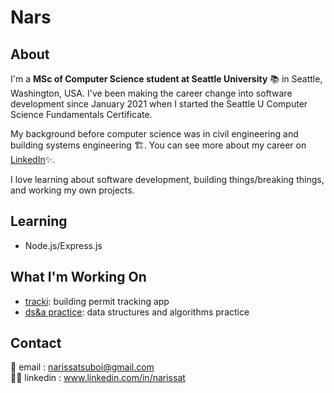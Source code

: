 # Nars 

## About 
I'm a **MSc of Computer Science student at Seattle University** 📚 in Seattle, Washington, USA. I've been making the career change into software development since January 2021 when I started the Seattle U Computer Science Fundamentals Certificate. 

My background before computer science was in civil engineering and building systems engineering 🏗️. You can see more about my career on  [LinkedIn](https://www.linkedin.com/in/narissat/)✨. 

I love learning about software development, building things/breaking things, and working my own projects. 

## Learning 
- Node.js/Express.js 

## What I'm Working On 
- [tracki](https://github.com/narissatsuboi/tracki): building permit tracking app
- [ds&a practice](https://github.com/narissatsuboi/leethub): data structures and algorithms practice

## Contact
📮 email : <narissatsuboi@gmail.com>           
🤝🏻 linkedin : www.linkedin.com/in/narissat
